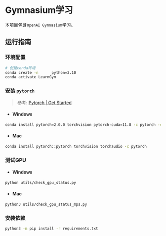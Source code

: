 # Gymnasium学习

本项目包含`OpenAI Gymnasium`学习。

## 运行指南

### 环境配置

```bash
# 创建conda环境
conda create -n      python=3.10
conda activate LearnGym
```

### 安装 `pytorch`

> 参考: [Pytorch | Get Started](https://pytorch.org/get-started/locally/)

- #### Windows

```bash
conda install pytorch=2.0.0 torchvision pytorch-cuda=11.8 -c pytorch -c nvidia
```

- #### Mac

```bash
conda install pytorch::pytorch torchvision torchaudio -c pytorch
```

### 测试GPU

- #### Windows

```bash
python utils/check_gpu_status.py
```

- #### Mac

```bash
python3 utils/check_gpu_status_mps.py
```

### 安装依赖

```bash
python3 -m pip install -r requirements.txt
```